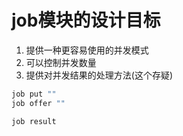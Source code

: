 # job模块的设计目标

1. 提供一种更容易使用的并发模式
2. 可以控制并发数量
3. 提供对并发结果的处理方法(这个存疑)

```bash
job put ""
job offer ""

job result 
```


